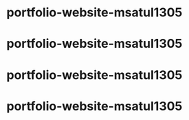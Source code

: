 # portfolio-website-msatul1305
# portfolio-website-msatul1305
# portfolio-website-msatul1305
# portfolio-website-msatul1305

